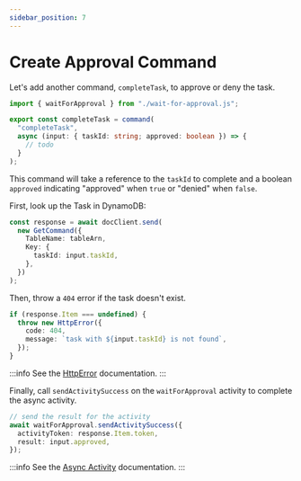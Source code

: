 ```yaml
---
sidebar_position: 7
---
```


# Create Approval Command

Let's add another command, `completeTask`, to approve or deny the task.

```ts
import { waitForApproval } from "./wait-for-approval.js";

export const completeTask = command(
  "completeTask",
  async (input: { taskId: string; approved: boolean }) => {
    // todo
  }
);
```

This command will take a reference to the `taskId` to complete and a boolean `approved` indicating "approved" when `true` or "denied" when `false`.

First, look up the Task in DynamoDB:

```ts
const response = await docClient.send(
  new GetCommand({
    TableName: tableArn,
    Key: {
      taskId: input.taskId,
    },
  })
);
```

Then, throw a `404` error if the task doesn't exist.

```ts
if (response.Item === undefined) {
  throw new HttpError({
    code: 404,
    message: `task with ${input.taskId} is not found`,
  });
}
```

:::info
See the [HttpError](/reference/api/command#httperror) documentation.
:::

Finally, call `sendActivitySuccess` on the `waitForApproval` activity to complete the async activity.

```ts
// send the result for the activity
await waitForApproval.sendActivitySuccess({
  activityToken: response.Item.token,
  result: input.approved,
});
```

:::info
See the [Async Activity](/reference/orchestration/activity#async-activity) documentation.
:::
